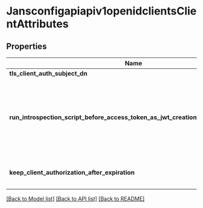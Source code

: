 # Jansconfigapiapiv1openidclientsClientAttributes

## Properties
Name | Type | Description | Notes
------------ | ------------- | ------------- | -------------
**tls_client_auth_subject_dn** | **str** |  | [optional] 
**run_introspection_script_before_access_token_as_jwt_creation_and_include_claims** | **bool** | Run Introspection Script Before Access Token as Jwt Creation and Include Claims. Default value is false. | [optional] 
**keep_client_authorization_after_expiration** | **bool** | Keep Client Authorization After Expiration. | [optional] 

[[Back to Model list]](../README.md#documentation-for-models) [[Back to API list]](../README.md#documentation-for-api-endpoints) [[Back to README]](../README.md)

